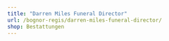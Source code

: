 ```yaml
---
title: "Darren Miles Funeral Director"
url: /bognor-regis/darren-miles-funeral-director/
shop: Bestattungen
---
```

